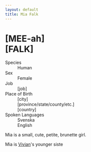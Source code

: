 ```yaml
---
layout: default
title: Mia Falk
---
```

# [MEE-ah]<br>[FALK]
<dl>
<dt>Species</dt>
<dd>Human</dd>
<dt>Sex</dt>
<dd>Female</dd>
<dt>Job</dt>
<dd>[job]</dd>
<dt>Place of Birth</dt>
<dd>[city]</dd>
<dd>[province/state/county/etc.]</dd>
<dd>[country]</dd>
<dt>Spoken Languages</dt>
<dd>Svenska</dd>
<dd>English</dd>
</dl>
Mia is a small, cute, petite, brunette girl.

Mia is [Vivian](vivian-falk.md)'s younger siste
